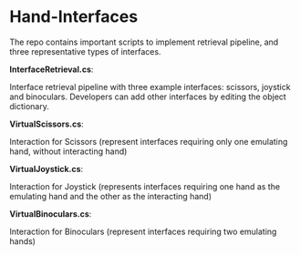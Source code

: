 # Hand-Interfaces

The repo contains important scripts to implement retrieval pipeline, and three representative types of interfaces.

**InterfaceRetrieval.cs**: 

Interface retrieval pipeline with three example interfaces: scissors, joystick and binoculars. Developers can add other interfaces by editing the object dictionary.

**VirtualScissors.cs**: 

Interaction for Scissors (represent interfaces requiring only one emulating hand, without interacting hand)

**VirtualJoystick.cs**: 

Interaction for Joystick (represents interfaces requiring one hand as the emulating hand and the other as the interacting hand)

**VirtualBinoculars.cs**: 

Interaction for Binoculars (represent interfaces requiring two emulating hands)
